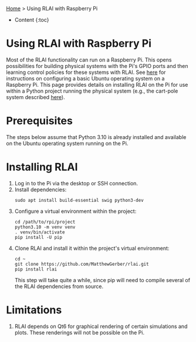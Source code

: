 [Home](index.md) > Using RLAI with Raspberry Pi
* Content
{:toc}

# Using RLAI with Raspberry Pi
Most of the RLAI functionality can run on a Raspberry Pi. This opens possibilities for building physical systems with 
the Pi's GPIO ports and then learning control policies for these systems with RLAI. See 
[here](https://matthewgerber.github.io/raspberry-py/#ubuntu-operating-system) for instructions on configuring a basic 
Ubuntu operating system on a Raspberry Pi. This page provides details on installing RLAI on the Pi for use within a 
Python project running the physical system (e.g., the cart-pole system described 
[here](https://matthewgerber.github.io/cart-pole)).

# Prerequisites
The steps below assume that Python 3.10 is already installed and available on the Ubuntu operating system running on the
Pi.

# Installing RLAI 
1. Log in to the Pi via the desktop or SSH connection.
2. Install dependencies:
   ```shell
   sudo apt install build-essential swig python3-dev
   ```
3. Configure a virtual environment within the project:
   ```shell
   cd /path/to/rpi/project
   python3.10 -m venv venv
   . venv/bin/activate
   pip install -U pip
   ```
4. Clone RLAI and install it within the project's virtual environment:
   ```shell
   cd ~
   git clone https://github.com/MatthewGerber/rlai.git
   pip install rlai
   ```
   This step will take quite a while, since pip will need to compile several of the RLAI dependencies from source.

# Limitations
1. RLAI depends on Qt6 for graphical rendering of certain simulations and plots. These renderings will not be possible
   on the Pi.